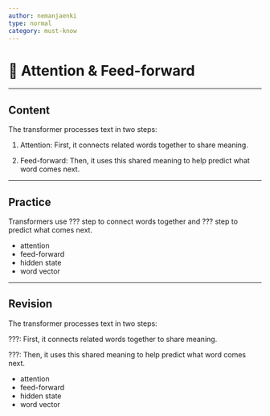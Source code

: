```yaml
---
author: nemanjaenki
type: normal
category: must-know
---
```


# 🧠 Attention & Feed-forward

---

## Content

The transformer processes text in two steps:

1. Attention: First, it connects related words together to share meaning.

2. Feed-forward: Then, it uses this shared meaning to help predict what word comes next.

---

## Practice

Transformers use ??? step to connect words together and ??? step to predict what comes next.

- attention
- feed-forward
- hidden state
- word vector

---

## Revision

The transformer processes text in two steps:

???: First, it connects related words together to share meaning.

???: Then, it uses this shared meaning to help predict what word comes next.

- attention
- feed-forward
- hidden state
- word vector
